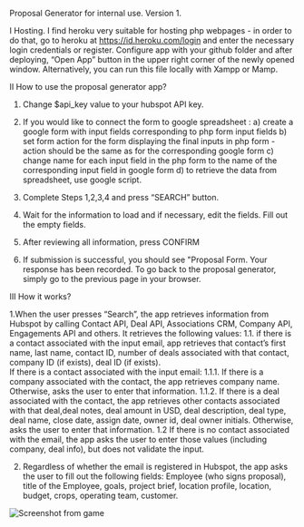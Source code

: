 
Proposal Generator for internal use. Version 1.


I Hosting. I find heroku very suitable for hosting php webpages - in order to do that, go to heroku at https://id.heroku.com/login and enter the necessary login credentials or register. Configure app with your github folder and 
after deploying, “Open App” button in the upper right corner of the newly opened window.
Alternatively, you can run this file locally with Xampp or Mamp.

II How to use the proposal generator app?
1. Change $api_key value to your hubspot API key.
2. If you would like to connect the form to google spreadsheet : 
a) create a google form with input fields corresponding to php form input fields 
b) set form action for the form displaying the final inputs in php form - action should be the same as for the corresponding google form
c) change name for each input field in the php form to the name of the corresponding input field in google form
d) to retrieve the data from spreadsheet, use google script.

3. Complete Steps 1,2,3,4 and press “SEARCH” button.     
4. Wait for the information to load and if necessary, edit the fields. Fill out the empty fields.
5. After reviewing all information, press CONFIRM
6. If submission is successful, you should see "Proposal Form. Your response has been recorded. To go back to the proposal generator, simply go to the previous page in your browser.

III How it works?

1.When the user presses “Search”, the app retrieves information from Hubspot by calling Contact API, Deal API, Associations CRM, Company API, Engagements API and others.
 It retrieves the following values:
1.1. if there is a contact associated with the input email, app retrieves that contact’s first     name, last name, contact ID, number of deals associated with that contact, company ID (if exists), deal ID (if exists).  
If there is a contact associated with the input email:
1.1.1. If there is a company associated with the contact, the app retrieves company name. Otherwise, asks the user to enter that information.
1.1.2. If there is a deal associated with the contact, the app retrieves other contacts associated with that deal,deal notes, deal amount in USD, deal description, deal type, deal name, close date, assign date, owner id, deal owner initials.
Otherwise, asks the user to enter that information.
1.2 If there is no contact associated with the email, the app asks the user to enter those values (including company, deal info), but does not validate the input.

2. Regardless of whether the email is registered in Hubspot, the app asks the user to fill out the following fields: Employee (who signs proposal), title of the Employee, goals, project brief, location profile, location, budget, crops, operating team, customer.



![Screenshot from game](https://github.com/almazhanabdukhat/proposal-generator-AGR/blob/master/version1/collage.jpg)







